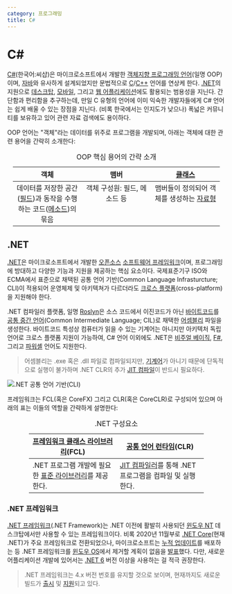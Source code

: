 ```yaml
---
category: 프로그래밍
title: C#
---
```

# C#
[C#](https://learn.microsoft.com/en-us/dotnet/csharp/)(한국어:씨샵)은 마이크로소프트에서 개발한 [객체지향 프로그래밍 언어](https://ko.wikipedia.org/wiki/객체_지향_프로그래밍)(일명 OOP)이며, [자바](https://ko.wikipedia.org/wiki/자바_(프로그래밍_언어))와 유사하게 설계되었지만 문법적으로 [C](ko.C)/[C++](ko.Cpp) 언어를 연상케 한다. [.NET](#net)의 지원으로 [데스크탑](https://ko.wikipedia.org/wiki/응용_소프트웨어), [모바일](https://ko.wikipedia.org/wiki/모바일_응용_소프트웨어), 그리고 [웹 어플리케이션](https://ko.wikipedia.org/wiki/웹_애플리케이션)에도 활용되는 범용성을 지닌다. 간단함과 편리함을 추구하는데, 만일 C 유형의 언어에 이미 익숙한 개발자들에게 C# 언어는 쉽게 배울 수 있는 장점을 지닌다. (비록 한국에서는 인지도가 낮으나) 폭넓은 커뮤니티를 보유하고 있어 관련 자료 검색에도 용이하다.

OOP 언어는 "객체"라는 데이터를 위주로 프로그램을 개발되며, 아래는 객체에 대한 관련 용어을 간략히 소개한다:

<table style="width: 95%; margin: auto;">
<caption style="caption-side: top;">OOP 핵심 용어의 간략 소개</caption>
<colgroup><col style="width: 33.3%;"/><col style="width: 33.4%;"/><col style="width: 33.3%;"/></colgroup>
<thead><tr><th style="text-align: center;">객체</th><th style="text-align: center;">맴버</th><th style="text-align: center;"><a href="#클래스">클래스</a></th></tr></thead>
<tbody><tr style="vertical-align: top; text-align: center;"><td>데이터를 저장한 공간(<a href="#변수">필드</a>)과 동작을 수행하는 코드(<a href="#함수">메소드</a>)의 묶음</td><td>객체 구성원: 필드, 메소드 등</td><td>맴버들이 정의되어 객체를 생성하는 <a href="#자료형">자료형</a></td></tr>
</tbody>
</table>

## .NET
[.NET](https://ko.wikipedia.org/wiki/닷넷)은 마이크로소프트에서 개발한 [오픈소스](https://github.com/dotnet/dotnet) [소프트웨어 프레임워크](https://ko.wikipedia.org/wiki/소프트웨어_프레임워크)이며, 프로그래밍에 방대하고 다양한 기능과 지원을 제공하는 핵심 요소이다. 국제표준기구 ISO와 ECMA에서 표준으로 채택된 공통 언어 기반(Common Language Infrasturcture; CLI)이 적용되어 운영체제 및 아키텍쳐가 다르더라도 [크로스 플랫폼](https://ko.wikipedia.org/wiki/크로스_플랫폼)(cross-platform)을 지원해야 한다.

.NET 컴파일러 플랫폼, 일명 <a href="https://en.wikipedia.org/wiki/Roslyn_(compiler)">Roslyn</a>은 소스 코드에서 이진코드가 아닌 [바이트코드](https://ko.wikipedia.org/wiki/바이트코드)를 [공통 중간 언어](https://ko.wikipedia.org/wiki/공통_중간_언어)(Common Intermediate Language; CIL)로 채택한 [어셈블리](https://learn.microsoft.com/en-us/dotnet/standard/assembly/) 파일을 생성한다. 바이트코드 특성상 컴퓨터가 읽을 수 있는 기계어는 아니지만 아키텍처 독립 언어로 크로스 플랫폼 지원이 가능하여, C# 언어 이외에도 .NET은 [비주얼 베이직](https://ko.wikipedia.org/wiki/비주얼_베이직_닷넷), [F#](https://ko.wikipedia.org/wiki/F_샤프), 그리고 [파워셸](ko.PowerShell.md) 언어도 지원한다.

> 어셈블리는 .exe 혹은 .dll 파일로 컴파일되지만, <a href="https://ko.wikipedia.org/wiki/기계어">기계어</a>가 아니기 때문에 단독적으로 실행이 불가하며 .NET CLR의 추가 [JIT 컴파일](ko.Compiler.md#jit-컴파일)이 반드시 필요하다.

![.NET 공통 언어 기반(CLI)](https://upload.wikimedia.org/wikipedia/commons/8/85/Overview_of_the_Common_Language_Infrastructure.svg)

프레임워크는 FCL(혹은 CoreFX) 그리고 CLR(혹은 CoreCLR)로 구성되어 있으며 아래의 표는 이들의 역할을 간략하게 설명한다:

<table style="table-layout: fixed; width: 80%; margin: auto;">
<caption style="caption-side: top;">.NET 구성요소</caption>
<colgroup><col style="width: 50%;"/><col style="width: 50%;"/></colgroup>
<thead><tr><th style="text-align: center;"><a href="https://en.wikipedia.org/wiki/Framework_Class_Library">프레임워크 클래스 라이브러리</a>(FCL)</th><th style="text-align: center;"><a href="https://ko.wikipedia.org/wiki/공통_언어_런타임">공통 언어 런타임</a>(CLR)</th></tr></thead>
<tbody>
<tr><td>.NET 프로그램 개발에 필요한 <a href="https://ko.wikipedia.org/wiki/표준_라이브러리">표준 라이브러리</a>를 제공한다.</td><td><a href="ko.Compiler.md#jit-컴파일">JIT 컴파일러</a>를 통해 .NET 프로그램을 컴파일 및 실행한다.</td></tr>
</tbody>
</table>

### .NET 프레임워크
[.NET 프레임워크](https://ko.wikipedia.org/wiki/닷넷_프레임워크)(.NET Framework)는 .NET 이전에 활발히 사용되던 [윈도우 NT](ko.Windows.md) 데스크탑에서만 사용할 수 있는 프레임워크이다. 비록 2020년 11월부로 [.NET Core](#net)(현재 .NET)가 주요 프레임워크로 전환되었으나, 마이크로소프트는  [누적 업데이트](ko.Update.md#waas)를 배포하는 등 .NET 프레임워크를 [윈도우 OS](ko.Windows.md)에서 제거할 계획이 없음을 [발표](https://learn.microsoft.com/en-us/dotnet/core/whats-new/dotnet-5#net-5-doesnt-replace-net-framework)했다. 다만, 새로운 어플리케이션 개발에 있어서는 [.NET 6](https://learn.microsoft.com/en-us/dotnet/core/whats-new/dotnet-6) 버전 이상을 사용하는 걸 적극 권장한다.

> .NET 프레임워크는 4.x 버전 번호를 유지할 것으로 보이며, 현재까지도 새로운 빌드가 [출시](https://learn.microsoft.com/en-us/dotnet/framework/whats-new/) 및 [지원](https://learn.microsoft.com/en-us/lifecycle/products/microsoft-net-framework)되고 있다.
